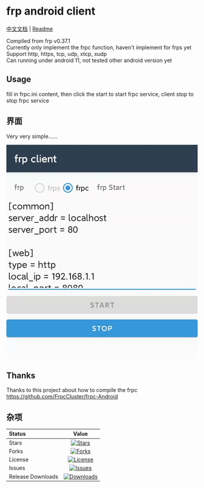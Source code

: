 # frp android client

[中文文档](README.md) | [Readme](README_en.md)

Compiled from frp v0.37.1  
Currently only implement the frpc function, haven't implement for frps yet  
Support http, https, tcp, udp, xtcp, xudp  
Can running under android 11, not tested other android version yet  

## Usage

fill in frpc.ini content, then click the start to start frpc service, client stop to stop frpc service

## 界面

Very very simple......

![UI](/docs/ui.jpg)

## Thanks

Thanks to this project about how to compile the frpc  
<https://github.com/FrpcCluster/frpc-Android>

## 杂项

|Status|Value|
|:----|:---:|
|Stars|[![Stars](https://img.shields.io/github/stars/qiuhaotc/frp_android)](https://github.com/qiuhaotc/frp_android)
|Forks|[![Forks](https://img.shields.io/github/forks/qiuhaotc/frp_android)](https://github.com/qiuhaotc/frp_android)
|License|[![License](https://img.shields.io/github/license/qiuhaotc/frp_android)](https://github.com/qiuhaotc/frp_android)
|Issues|[![Issues](https://img.shields.io/github/issues/qiuhaotc/frp_android)](https://github.com/qiuhaotc/frp_android)
|Release Downloads|[![Downloads](https://img.shields.io/github/downloads/qiuhaotc/frp_android/total.svg)](https://github.com/qiuhaotc/frp_android/releases)

